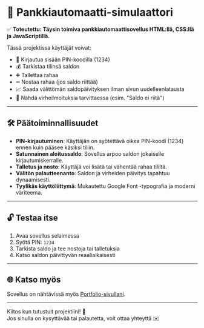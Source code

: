 # 🏧 Pankkiautomaatti-simulaattori

✅ **Toteutettu: Täysin toimiva pankkiautomaattisovellus HTML:llä, CSS:llä ja JavaScriptillä.**

Tässä projektissa käyttäjät voivat:

- 🔐 Kirjautua sisään PIN-koodilla (1234)
- 💰 Tarkistaa tilinsä saldon
- ➕ Tallettaa rahaa
- ➖ Nostaa rahaa (jos saldo riittää)
- 📈 Saada välittömän saldopäivityksen ilman sivun uudelleenlatausta
- 🧾 Nähdä virheilmoituksia tarvittaessa (esim. "Saldo ei riitä")

---

## 🛠️ Päätoiminnallisuudet

- **PIN-kirjautuminen**: Käyttäjän on syötettävä oikea PIN-koodi (1234) ennen kuin pääsee käsiksi tiliin.
- **Satunnainen aloitussaldo**: Sovellus arpoo saldon jokaiselle kirjautumiskerralle.
- **Talletus ja nosto**: Käyttäjä voi lisätä tai vähentää rahaa tililtä.
- **Välitön palautteenanto**: Saldon ja virheiden päivitys tapahtuu dynaamisesti.
- **Tyylikäs käyttöliittymä**: Mukautettu Google Font -typografia ja moderni väriteema.

---

## 🔓 Testaa itse

1. Avaa sovellus selaimessa
2. Syötä PIN: `1234`
3. Tarkista saldo ja tee nostoja tai talletuksia
4. Katso saldon päivittyvän reaaliaikaisesti

---

## 🌐 Katso myös

Sovellus on nähtävissä myös [Portfolio-sivullani](https://portfolio-a8654.web.app/index.html).

---

Kiitos kun tutustuit projektiini! 🙌  
Jos sinulla on kysyttävää tai palautetta, voit ottaa yhteyttä ✉️
